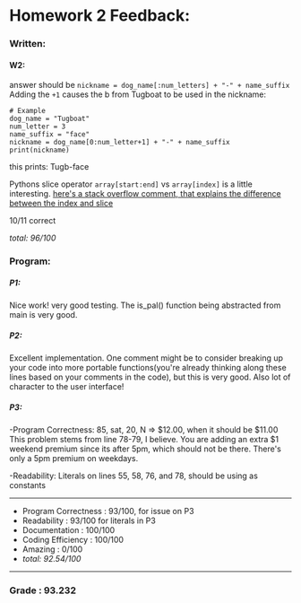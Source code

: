 # Homework 2 Feedback:
### Written:
#### W2:
answer should be `nickname = dog_name[:num_letters] + "-" + name_suffix`
Adding the `+1` causes the b from Tugboat to be used in the nickname:
```
# Example
dog_name = "Tugboat"
num_letter = 3
name_suffix = "face"
nickname = dog_name[0:num_letter+1] + "-" + name_suffix
print(nickname)
```
this prints: Tugb-face

Pythons slice operator `array[start:end]` vs `array[index]` is a little interesting.
[here's a stack overflow comment, that explains the difference between the index and slice](https://stackoverflow.com/a/4729334)

10/11 correct

_total: 96/100_

### Program:
##### P1:
Nice work! very good testing. The is_pal() function being abstracted from main is very good.

##### P2:
Excellent implementation. One comment might be to consider breaking up your code into more portable functions(you're already thinking along these lines based on your comments in the code), but this is very good. Also lot of character to the user interface!

##### P3:
-Program Correctness: 85, sat, 20, N => $12.00, when it should be $11.00
  This problem stems from line 78-79, I believe. You are adding an extra $1 weekend premium since its after 5pm, which should not be there. There's only a 5pm premium on weekdays.
  
-Readability: Literals on lines 55, 58, 76, and 78, should be using as constants


---
- Program Correctness : 93/100, for issue on P3
- Readability : 93/100 for literals in P3
- Documentation : 100/100
- Coding Efficiency : 100/100
- Amazing : 0/100
- _total: 92.54/100_

---
### Grade : 93.232
